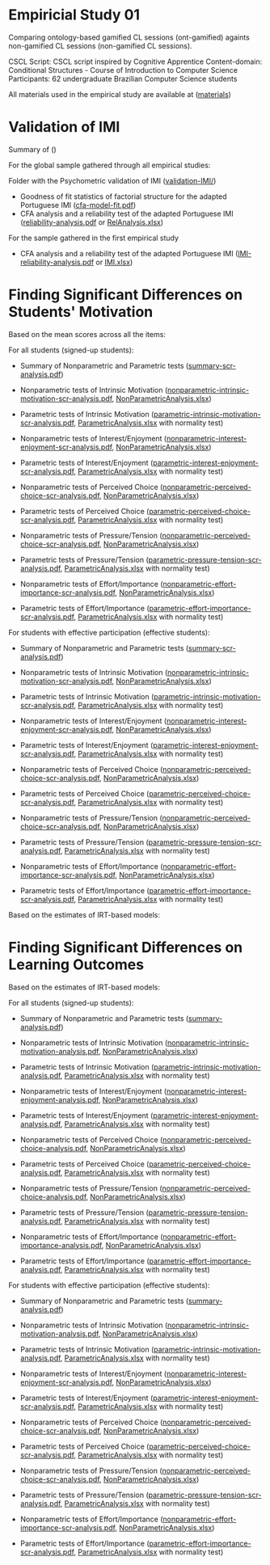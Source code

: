 Empiricial Study 01
===================

Comparing ontology-based gamified CL sessions (ont-gamified) againts non-gamified CL sessions (non-gamified CL sessions).

CSCL Script: CSCL script inspired by Cognitive Apprentice
Content-domain: Conditional Structures - Course of Introduction to Computer Science
Participants: 62 undergraduate Brazilian Computer Science students

All materials used in the empirical study are available at ([materials](materials/))


Validation of IMI
=================

Summary of ()

For the global sample gathered through all empirical studies:


Folder with the Psychometric validation of IMI ([validation-IMI/](../report/validation-IMI/))

-  Goodness of fit statistics of factorial structure for the adapted Portuguese IMI ([cfa-model-fit.pdf](../report/validation-IMI/cfa-model-fit.pdf))
-  CFA analysis and a reliability test of the adapted Portuguese IMI ([reliability-analysis.pdf](../report/validation-IMI/reliability-analysis.pdf) or [RelAnalysis.xlsx](../report/validation-IMI/RelAnalysis.xlsx))



For the sample gathered in the first empirical study

-  CFA analysis and a reliability test of the adapted Portuguese IMI ([IMI-reliability-analysis.pdf](report/latex/IMI-reliability-analysis.pdf) or [IMI.xlsx](report/reliability-analysis/IMI.xlsx))



Finding Significant Differences on Students' Motivation
=======================================================

Based on the mean scores across all the items:


For all students (signed-up students):

-  Summary of Nonparametric and Parametric tests ([summary-scr-analysis.pdf](report/latex/motivation-signedup/summary-scr-analysis.pdf))

-  Nonparametric tests of Intrinsic Motivation ([nonparametric-intrinsic-motivation-scr-analysis.pdf](report/latex/motivation-signedup/nonparametric-intrinsic-motivation-scr-analysis.pdf), [NonParametricAnalysis.xlsx](report/motivation/scr-signedup-participants/intrinsic-motivation/by-Type/NonParametricAnalysis.xlsx))
-  Parametric tests of Intrinsic Motivation ([parametric-intrinsic-motivation-scr-analysis.pdf](report/latex/motivation-signedup/parametric-intrinsic-motivation-scr-analysis.pdf), [ParametricAnalysis.xlsx](report/motivation/scr-signedup-participants/intrinsic-motivation/by-Type/ParametricAnalysis.xlsx) with normality test)

-  Nonparametric tests of Interest/Enjoyment ([nonparametric-interest-enjoyment-scr-analysis.pdf](report/latex/motivation-signedup/nonparametric-interest-enjoyment-scr-analysis.pdf), [NonParametricAnalysis.xlsx](report/motivation/scr-signedup-participants/interest-enjoyment/by-Type/NonParametricAnalysis.xlsx))
-  Parametric tests of Interest/Enjoyment ([parametric-interest-enjoyment-scr-analysis.pdf](report/latex/motivation-signedup/parametric-interest-enjoyment-scr-analysis.pdf), [ParametricAnalysis.xlsx](report/motivation/scr-signedup-participants/interest-enjoyment/by-Type/ParametricAnalysis.xlsx) with normality test)

-  Nonparametric tests of Perceived Choice ([nonparametric-perceived-choice-scr-analysis.pdf](report/latex/motivation-signedup/nonparametric-perceived-choice-scr-analysis.pdf), [NonParametricAnalysis.xlsx](report/motivation/scr-signedup-participants/perceived-choice/by-Type/NonParametricAnalysis.xlsx))
-  Parametric tests of Perceived Choice ([parametric-perceived-choice-scr-analysis.pdf](report/latex/motivation-signedup/parametric-perceived-choice-scr-analysis.pdf), [ParametricAnalysis.xlsx](report/motivation/scr-signedup-participants/perceived-choice/by-Type/ParametricAnalysis.xlsx) with normality test)

-  Nonparametric tests of Pressure/Tension ([nonparametric-perceived-choice-scr-analysis.pdf](report/latex/motivation-signedup/nonparametric-pressure-tension-scr-analysis.pdf), [NonParametricAnalysis.xlsx](report/motivation/scr-signedup-participants/pressure-tension/by-Type/NonParametricAnalysis.xlsx))
-  Parametric tests of Pressure/Tension ([parametric-pressure-tension-scr-analysis.pdf](report/latex/motivation-signedup/parametric-pressure-tension-scr-analysis.pdf), [ParametricAnalysis.xlsx](report/motivation/scr-signedup-participants/pressure-tension/by-Type/ParametricAnalysis.xlsx) with normality test)

-  Nonparametric tests of Effort/Importance ([nonparametric-effort-importance-scr-analysis.pdf](report/latex/motivation-signedup/nonparametric-effort-importance-scr-analysis.pdf), [NonParametricAnalysis.xlsx](report/motivation/scr-signedup-participants/effort-importance/by-Type/NonParametricAnalysis.xlsx))
-  Parametric tests of Effort/Importance ([parametric-effort-importance-scr-analysis.pdf](report/latex/motivation-signedup/parametric-effort-importance-scr-analysis.pdf), [ParametricAnalysis.xlsx](report/motivation/scr-signedup-participants/effort-importance/by-Type/ParametricAnalysis.xlsx) with normality test)

For students with effective participation (effective students):

-  Summary of Nonparametric and Parametric tests ([summary-scr-analysis.pdf](report/latex/motivation-effective/summary-scr-analysis.pdf))

-  Nonparametric tests of Intrinsic Motivation ([nonparametric-intrinsic-motivation-scr-analysis.pdf](report/latex/motivation-effective/nonparametric-intrinsic-motivation-scr-analysis.pdf), [NonParametricAnalysis.xlsx](report/motivation/scr-effective-participants/intrinsic-motivation/by-Type/NonParametricAnalysis.xlsx))
-  Parametric tests of Intrinsic Motivation ([parametric-intrinsic-motivation-scr-analysis.pdf](report/latex/motivation-effective/parametric-intrinsic-motivation-scr-analysis.pdf), [ParametricAnalysis.xlsx](report/motivation/scr-effective-participants/intrinsic-motivation/by-Type/ParametricAnalysis.xlsx) with normality test)

-  Nonparametric tests of Interest/Enjoyment ([nonparametric-interest-enjoyment-scr-analysis.pdf](report/latex/motivation-effective/nonparametric-interest-enjoyment-scr-analysis.pdf), [NonParametricAnalysis.xlsx](report/motivation/scr-effective-participants/interest-enjoyment/by-Type/NonParametricAnalysis.xlsx))
-  Parametric tests of Interest/Enjoyment ([parametric-interest-enjoyment-scr-analysis.pdf](report/latex/motivation-effective/parametric-interest-enjoyment-scr-analysis.pdf), [ParametricAnalysis.xlsx](report/motivation/scr-effective-participants/interest-enjoyment/by-Type/ParametricAnalysis.xlsx) with normality test)

-  Nonparametric tests of Perceived Choice ([nonparametric-perceived-choice-scr-analysis.pdf](report/latex/motivation-effective/nonparametric-perceived-choice-scr-analysis.pdf), [NonParametricAnalysis.xlsx](report/motivation/scr-effective-participants/perceived-choice/by-Type/NonParametricAnalysis.xlsx))
-  Parametric tests of Perceived Choice ([parametric-perceived-choice-scr-analysis.pdf](report/latex/motivation-effective/parametric-perceived-choice-scr-analysis.pdf), [ParametricAnalysis.xlsx](report/motivation/scr-effective-participants/perceived-choice/by-Type/ParametricAnalysis.xlsx) with normality test)

-  Nonparametric tests of Pressure/Tension ([nonparametric-perceived-choice-scr-analysis.pdf](report/latex/motivation-effective/nonparametric-pressure-tension-scr-analysis.pdf), [NonParametricAnalysis.xlsx](report/motivation/scr-effective-participants/pressure-tension/by-Type/NonParametricAnalysis.xlsx))
-  Parametric tests of Pressure/Tension ([parametric-pressure-tension-scr-analysis.pdf](report/latex/motivation-effective/parametric-pressure-tension-scr-analysis.pdf), [ParametricAnalysis.xlsx](report/motivation/scr-effective-participants/pressure-tension/by-Type/ParametricAnalysis.xlsx) with normality test)

-  Nonparametric tests of Effort/Importance ([nonparametric-effort-importance-scr-analysis.pdf](report/latex/motivation-effective/nonparametric-effort-importance-scr-analysis.pdf), [NonParametricAnalysis.xlsx](report/motivation/scr-effective-participants/effort-importance/by-Type/NonParametricAnalysis.xlsx))
-  Parametric tests of Effort/Importance ([parametric-effort-importance-scr-analysis.pdf](report/latex/motivation-effective/parametric-effort-importance-scr-analysis.pdf), [ParametricAnalysis.xlsx](report/motivation/scr-effective-participants/effort-importance/by-Type/ParametricAnalysis.xlsx) with normality test)

Based on the estimates of IRT-based models:



Finding Significant Differences on Learning Outcomes
=======================================================

Based on the estimates of IRT-based models:

For all students (signed-up students):

-  Summary of Nonparametric and Parametric tests ([summary-analysis.pdf](report/latex/motivation-signedup/summary-analysis.pdf))

-  Nonparametric tests of Intrinsic Motivation ([nonparametric-intrinsic-motivation-analysis.pdf](report/latex/motivation-signedup/nonparametric-intrinsic-motivation-analysis.pdf), [NonParametricAnalysis.xlsx](report/motivation/signedup-participants/intrinsic-motivation/by-Type/NonParametricAnalysis.xlsx))
-  Parametric tests of Intrinsic Motivation ([parametric-intrinsic-motivation-analysis.pdf](report/latex/motivation-signedup/parametric-intrinsic-motivation-analysis.pdf), [ParametricAnalysis.xlsx](report/motivation/signedup-participants/intrinsic-motivation/by-Type/ParametricAnalysis.xlsx) with normality test)

-  Nonparametric tests of Interest/Enjoyment ([nonparametric-interest-enjoyment-analysis.pdf](report/latex/motivation-signedup/nonparametric-interest-enjoyment-analysis.pdf), [NonParametricAnalysis.xlsx](report/motivation/signedup-participants/interest-enjoyment/by-Type/NonParametricAnalysis.xlsx))
-  Parametric tests of Interest/Enjoyment ([parametric-interest-enjoyment-analysis.pdf](report/latex/motivation-signedup/parametric-interest-enjoyment-analysis.pdf), [ParametricAnalysis.xlsx](report/motivation/signedup-participants/interest-enjoyment/by-Type/ParametricAnalysis.xlsx) with normality test)

-  Nonparametric tests of Perceived Choice ([nonparametric-perceived-choice-analysis.pdf](report/latex/motivation-signedup/nonparametric-perceived-choice-analysis.pdf), [NonParametricAnalysis.xlsx](report/motivation/signedup-participants/perceived-choice/by-Type/NonParametricAnalysis.xlsx))
-  Parametric tests of Perceived Choice ([parametric-perceived-choice-analysis.pdf](report/latex/motivation-signedup/parametric-perceived-choice-analysis.pdf), [ParametricAnalysis.xlsx](report/motivation/signedup-participants/perceived-choice/by-Type/ParametricAnalysis.xlsx) with normality test)

-  Nonparametric tests of Pressure/Tension ([nonparametric-perceived-choice-analysis.pdf](report/latex/motivation-signedup/nonparametric-pressure-tension-analysis.pdf), [NonParametricAnalysis.xlsx](report/motivation/signedup-participants/pressure-tension/by-Type/NonParametricAnalysis.xlsx))
-  Parametric tests of Pressure/Tension ([parametric-pressure-tension-analysis.pdf](report/latex/motivation-signedup/parametric-pressure-tension-analysis.pdf), [ParametricAnalysis.xlsx](report/motivation/signedup-participants/pressure-tension/by-Type/ParametricAnalysis.xlsx) with normality test)

-  Nonparametric tests of Effort/Importance ([nonparametric-effort-importance-analysis.pdf](report/latex/motivation-signedup/nonparametric-effort-importance-analysis.pdf), [NonParametricAnalysis.xlsx](report/motivation/signedup-participants/effort-importance/by-Type/NonParametricAnalysis.xlsx))
-  Parametric tests of Effort/Importance ([parametric-effort-importance-analysis.pdf](report/latex/motivation-signedup/parametric-effort-importance-analysis.pdf), [ParametricAnalysis.xlsx](report/motivation/signedup-participants/effort-importance/by-Type/ParametricAnalysis.xlsx) with normality test)

For students with effective participation (effective students):

-  Summary of Nonparametric and Parametric tests ([summary-analysis.pdf](report/latex/motivation-effective/summary-analysis.pdf))

-  Nonparametric tests of Intrinsic Motivation ([nonparametric-intrinsic-motivation-analysis.pdf](report/latex/motivation-effective/nonparametric-intrinsic-motivation-analysis.pdf), [NonParametricAnalysis.xlsx](report/motivation/effective-participants/intrinsic-motivation/by-Type/NonParametricAnalysis.xlsx))
-  Parametric tests of Intrinsic Motivation ([parametric-intrinsic-motivation-analysis.pdf](report/latex/motivation-effective/parametric-intrinsic-motivation-analysis.pdf), [ParametricAnalysis.xlsx](report/motivation/effective-participants/intrinsic-motivation/by-Type/ParametricAnalysis.xlsx) with normality test)

-  Nonparametric tests of Interest/Enjoyment ([nonparametric-interest-enjoyment-scr-analysis.pdf](report/latex/motivation-effective/nonparametric-interest-enjoyment-scr-analysis.pdf), [NonParametricAnalysis.xlsx](report/motivation/scr-effective-participants/interest-enjoyment/by-Type/NonParametricAnalysis.xlsx))
-  Parametric tests of Interest/Enjoyment ([parametric-interest-enjoyment-scr-analysis.pdf](report/latex/motivation-effective/parametric-interest-enjoyment-scr-analysis.pdf), [ParametricAnalysis.xlsx](report/motivation/scr-effective-participants/interest-enjoyment/by-Type/ParametricAnalysis.xlsx) with normality test)

-  Nonparametric tests of Perceived Choice ([nonparametric-perceived-choice-scr-analysis.pdf](report/latex/motivation-effective/nonparametric-perceived-choice-scr-analysis.pdf), [NonParametricAnalysis.xlsx](report/motivation/scr-effective-participants/perceived-choice/by-Type/NonParametricAnalysis.xlsx))
-  Parametric tests of Perceived Choice ([parametric-perceived-choice-scr-analysis.pdf](report/latex/motivation-effective/parametric-perceived-choice-scr-analysis.pdf), [ParametricAnalysis.xlsx](report/motivation/scr-effective-participants/perceived-choice/by-Type/ParametricAnalysis.xlsx) with normality test)

-  Nonparametric tests of Pressure/Tension ([nonparametric-perceived-choice-scr-analysis.pdf](report/latex/motivation-effective/nonparametric-pressure-tension-scr-analysis.pdf), [NonParametricAnalysis.xlsx](report/motivation/scr-effective-participants/pressure-tension/by-Type/NonParametricAnalysis.xlsx))
-  Parametric tests of Pressure/Tension ([parametric-pressure-tension-scr-analysis.pdf](report/latex/motivation-effective/parametric-pressure-tension-scr-analysis.pdf), [ParametricAnalysis.xlsx](report/motivation/scr-effective-participants/pressure-tension/by-Type/ParametricAnalysis.xlsx) with normality test)

-  Nonparametric tests of Effort/Importance ([nonparametric-effort-importance-scr-analysis.pdf](report/latex/motivation-effective/nonparametric-effort-importance-scr-analysis.pdf), [NonParametricAnalysis.xlsx](report/motivation/scr-effective-participants/effort-importance/by-Type/NonParametricAnalysis.xlsx))
-  Parametric tests of Effort/Importance ([parametric-effort-importance-scr-analysis.pdf](report/latex/motivation-effective/parametric-effort-importance-scr-analysis.pdf), [ParametricAnalysis.xlsx](report/motivation/scr-effective-participants/effort-importance/by-Type/ParametricAnalysis.xlsx) with normality test)





